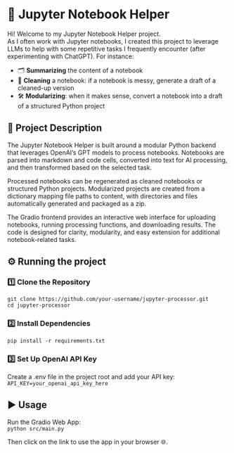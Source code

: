 # 📝 Jupyter Notebook Helper

Hi! Welcome to my Jupyter Notebook Helper project.  
As I often work with Jupyter notebooks, I created this project to leverage LLMs to help with some repetitive tasks I frequently encounter (after experimenting with ChatGPT). For instance:  

- 🗂️ **Summarizing** the content of a notebook  
- 🧹 **Cleaning** a notebook: if a notebook is messy, generate a draft of a cleaned-up version  
- 🛠️ **Modularizing**: when it makes sense, convert a notebook into a draft of a structured Python project  

## 🚀 Project Description

The Jupyter Notebook Helper is built around a modular Python backend that leverages OpenAI’s GPT models to process notebooks. Notebooks are parsed into markdown and code cells, converted into text for AI processing, and then transformed based on the selected task.  

Processed notebooks can be regenerated as cleaned notebooks or structured Python projects. Modularized projects are created from a dictionary mapping file paths to content, with directories and files automatically generated and packaged as a zip.  

The Gradio frontend provides an interactive web interface for uploading notebooks, running processing functions, and downloading results. The code is designed for clarity, modularity, and easy extension for additional notebook-related tasks.


## ⚙️ Running the project

### 1️⃣ Clone the Repository
```
git clone https://github.com/your-username/jupyter-processor.git  
cd jupyter-processor
```

### 2️⃣ Install Dependencies
`pip install -r requirements.txt`

### 3️⃣ Set Up OpenAI API Key
Create a .env file in the project root and add your API key:  
`API_KEY=your_openai_api_key_here`

## ▶️ Usage

Run the Gradio Web App:  
`python src/main.py`

Then click on the link to use the app in your browser 🌐.  
